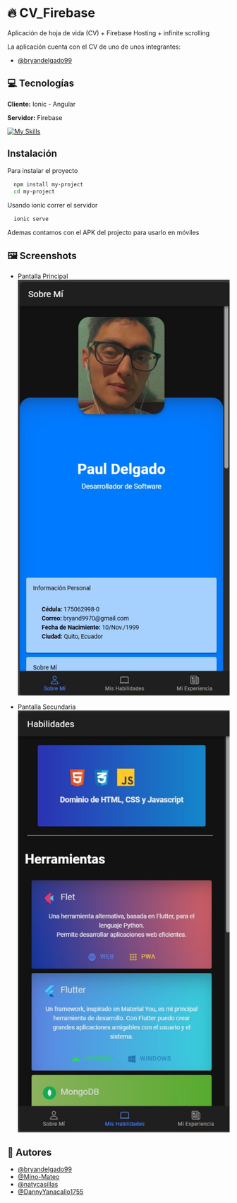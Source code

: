 # 🔥 CV_Firebase

Aplicación de hoja de vida (CV) + Firebase Hosting + infinite scrolling

La aplicación cuenta con el CV de uno de unos integrantes:

- [@bryandelgado99](https://github.com/bryandelgado99)

## 💻 Tecnologías

**Cliente:** Ionic - Angular

**Servidor:** Firebase

[![My Skills](https://skillicons.dev/icons?i=angular,firebase)](https://skillicons.dev)

## Instalación

Para instalar el proyecto

```bash
  npm install my-project
  cd my-project
```

Usando ionic correr el servidor

```bash
  ionic serve
```

Ademas contamos con el APK del projecto para usarlo en móviles

## 🖼️ Screenshots

- Pantalla Principal
  ![App Screenshot](../Cv_Firebase/Recursos/Pantalla_principal.jpg)

- Pantalla Secundaria
  ![App Screenshot](../Cv_Firebase/Recursos/Habilidades_infinitescroll.jpg)

## 👫 Autores

- [@bryandelgado99](https://github.com/bryandelgado99)
- [@Mino-Mateo](https://github.com/Mino-Mateo)
- [@natycasillas](https://github.com/natycasillas)
- [@DannyYanacallo1755](https://github.com/DannyYanacallo1755)
